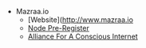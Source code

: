 * Mazraa.io
    * [Website](http://www.mazraa.io
    * [Node Pre-Register](http://farmer.threefold.com)
    * [Alliance For A Conscious Internet](https://www.consciousinternet.org/index.html)


